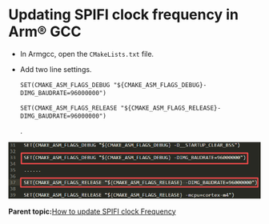 # Updating SPIFI clock frequency in Arm® GCC

-   In Armgcc, open the `CMakeLists.txt` file.
-   Add two line settings.

    ```
    SET(CMAKE_ASM_FLAGS_DEBUG "${CMAKE_ASM_FLAGS_DEBUG}-DIMG_BAUDRATE=96000000")
    ```

    ```
    SET(CMAKE_ASM_FLAGS_RELEASE "${CMAKE_ASM_FLAGS_RELEASE}-DIMG_BAUDRATE=96000000")
    ```

    .


![](../images/armgcc_setting.png "Armgcc settings")

**Parent topic:**[How to update SPIFI clock Frequency](../topics/how_to_update_spifi_clock_frequency.md#)

